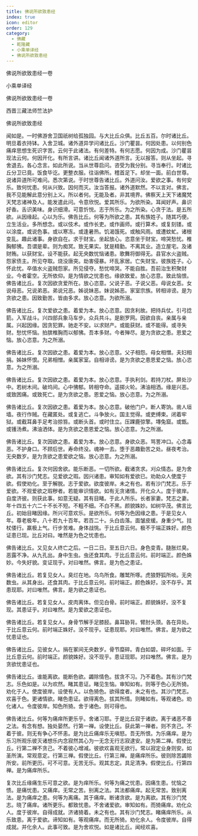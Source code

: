 ```yaml
---
title: 佛说所欲致患经
index: true
icon: editor
order: 129
category:
  - 佛藏
  - 乾隆藏
  - 小乘单译经
  - 佛说所欲致患经
---
```


佛说所欲致患经一卷  

小乘单译经  

佛说所欲致患经一卷  

西晋三藏法师竺法护  

佛说所欲致患经  

闻如是。一时佛游舍卫国祇树给孤独园。与大比丘众俱。比丘五百。尔时诸比丘。明旦着衣持钵。入舍卫城。诸外道异学问诸比丘。沙门瞿昙。何因处患。以何别色痛痒思想生死识字苦。云何于此诸法。有何差特。有何志愿。何因为成。沙门瞿昙现法云何。何因开化。有所言讲。诸比丘闻诸外道所言。无以报答。则从坐起。寻舍退去。各心念言。如此所说。当从世尊启问。咨受为我分别。寻当奉行。时诸比丘分卫已竟。饭食毕讫。更整衣服。往诣佛所。稽首足下。却坐一面。前白世尊。说诸异道所可难问。悉次第说。于时世尊告诸比丘。外道问汝。爱欲之事。有何安乐。致何忧患。何从兴致。因何而灭。汝当答报。诸外道默然。不以言对。佛言。我不见能解此意分别上义。所以者何。无能及者。非其境界。佛察天上天下诸魔梵天梵志诸神及人。能发遣此问。令意欣悦。爱其所乐。为欲所染。耳闻好声。鼻识好香。舌识美味。身识细滑。可意忻悦。志于所乐。为之所染。心贪于法。是五所欲。从因缘起。心以为乐。佛告比丘。何等为所欲之患。其有族姓子。随其巧便。立生活业。多所想念。或以伎术。或作长吏。或作画师。或行算术。或复刻镂。或以涂度。或说色事。或以寒冻。或逢暑热。饥渴饿死。或触风雨。或遭蚊虻。诸根变乱。趣此诸事。身欲自在。求于财宝。坐起放心。恣意坐于财宝。啼哭愁忧。椎胸郁怫。吾谓是辈。则为痴冥。致无果实。犹是精勤。不离其业。造立屋宅。及诸财贿。以获财宝。设不能获。起无央数忧恼诸患。歌舞将御得无。县官水火盗贼。怨家债主。所见夺取。烧没唐突。劫害侵暴。坏乱家居。亡失财宝。彼族姓子。心怀此忧。卒值水火盗贼怨家。所见侵夺。愁忧啼哭。不能自胜。吾前治生积聚财业。今者霍空。无所依仰。是为情欲之忧患也。缘欲致爱。放心恣意。致此恼恨。佛告诸比丘。复次因欲贪爱所在。放心恣意。父说子恶。子说父恶。母说女恶。女说母恶。兄说弟恶。弟说兄恶。姊说妹恶。妹说姊恶。家室宗族。转相诽谤。是为贪欲之患。因致勤苦。皆由多求。放心恣意。为欲所溺。  

佛告诸比丘。复次爱欲之患。着爱为本。放心恣意。因贪利故。把持兵仗。引弓捻箭。入军战斗。兴四部兵象马车步。众兵共斗。是剧罗网。因欲自丧。亲属与亲属。兴起因缘。因贪犯罪。驰走不安。以求财产。或能获财。或不能得。或寻失财。愁忧怀恼。拍膑椎胸而以郁怫。吾本多财。今者殚尽。是为贪欲之患。恩爱之恼。放心恣意。为之所溺。  

佛告诸比丘。复次因欲之患。着爱为本。放心恣意。父子相怨。母女相憎。夫妇相捐。姊妹怀恨。兄弟相憎。亲属家室。自相诽谤。是为贪欲之患恩爱之恼。放心恣意。为之所溺。  

佛告诸比丘。复次因欲之患。着爱为本。放心恣意。手执利剑。若持刀杖。屏处沙中。若树木间。破坞间。心中怫郁。转相夺命。遥掷火轮。沸油相洒。缘是兴恶。或致困痛。或致死亡。是为贪欲之患。恩爱之恼。放心恣意。为之所溺。  

佛告诸比丘。复次因欲之患。着爱为本。放心恣意。破他门户。断人寄饷。凿人垣墙。夜行作贼。在藏匿处。或复逃亡。斗争放火。国主觉得。或吏缚束。闭着牢狱。或截耳鼻手足考治掠笞。或断头首。或时住立。压踝鹿弶擎。塼兔窟。或甑。或镬汤煮。沸油洒体。是为贪欲之患恩爱之恼。放心恣意。为之所溺。  

佛告诸比丘。复次因欲之患。着爱为本。放心恣意。身欲众恶。骂詈冲口。心念毒恶。不护身口。不顾后世。寿命终没。魂神一去。堕于恶趣勤苦之处。昼夜考治。无央数岁。是为贪欲之患爱欲之恼。放心恣意。为之所溺。  

佛告诸比丘。复次何因舍欲。能乐断恶。一切所欲。截诸贪求。刈众情态。是为舍欲。其有沙门梵志。见爱欲之瑕。因兴诸患。审知如有爱欲已。劝助众人使度于欲。假使劝化。至于解脱。志于爱欲。欲度彼岸。未之有也。若有沙门梵志。乐于爱欲。不观爱欲之瑕秽者。若能审识情欲。如有无贪诸情。开化众人。度于彼岸。自度济彼。则获此事。如意无疑。其有目睹。于此人所乐。长者家妻。梵志之妻。年十四五十六二十不长不短。不粗不细。不白不黑。颜貌姝妙。如树华茂。佛言比丘。初始目睹因缘。所兴可意欢乐。是欲所乐。何等为色因缘之患。于是见女人年。尊老极年。八十若九十百年。若百二十。头白齿落。面皱皮缓。身重少气。拄杖偻行。羸极上气。行步苦难。身体战恌。于比丘意云何。极不于端正姝好。颜色证患已现。比丘对曰。唯然是为色之忧患也。  

佛告诸比丘。又见女人终亡之后。一日二日。至五日六日。身色变青。膖胀烂臭。恶露不净。从九孔出。身中生虫。虫还食其肉。于比丘意云何。前时端正。颜色姝妙。今失好貌。变证现乎。对曰唯然。佛言。是为色之患证。  

佛告诸比丘。若复见女人。臭烂在地。乌鸟所食。雕鹫所啄。虎狼野狐所啖。无央数虫。从其身出。还食其肉。于比丘意云何。前时端正。颜色姝好。没不存乎。其患现耶。对曰唯然。佛言。是为欲之患证也。  

佛告诸比丘。若复见女人。皮肉离体。但见白骨。前时端正。颜貌姝好。没不复现。其患证乎。对曰唯然。是为爱欲之患证也。  

佛告诸比丘。若复见女人。身骨节解手足膝胫。鼻耳胁背。臂肘头颈。各在异处。于比丘意云何。前时端正姝好。没不现乎。证患现耶。对曰唯然。佛言。是为欲之忧患证也。  

佛告诸比丘。见彼女人。捐在冢间无央数岁。骨节糜碎。青白如碧。碎坏如面。于比丘意云何。前时端正。颜貌姝好。没不现乎。患证现耶。对曰唯然。佛言。是为贪欲忧患证也。  

佛告诸比丘。谁能离欲。能断色欲。蠲除情色。拔贪不习。乃不着色。其有沙门梵志。乐色如是。以为欢然。睹其患证。睹见生恼。审知如有。则等于色心无所猗。劝化于人。使度彼岸。设使有人。以色猗色。欲得度者。未之有也。其沙门梵志。欢喜于色。更诸情欲。睹色患证。欲得离色。拔其所情。则睹如有。等观诸色。劝化诸人。令度彼岸。知色所猗。舍于诸色。则可得也。  

佛告诸比丘。何等为痛痒所更乐乎。舍诸习耶。于是比丘寂于诸欲。离于诸恶不善之法。有念有想。独处晏然。行第一禅。设使比丘。获此第一禅者。则不贪己。不着于彼。则无有争心不怀恚。是为比丘痛痒乐无嗔怒。吾无所恨。为乐痛痒。是为乐习所观乐彼灭诸想乐内念寂然其心为一无念无行志寂逮安。是为第二禅。假使比丘。行第二禅不贪己。不着彼心增减。彼欲欢喜观无欲行。常以寂定业身则安。如圣所演。常观意定。行第三禅。假使比丘。行第三禅。是痛痒所乐。彼则除苦蠲除所安。前所更历。可不可意。无苦无乐。观其志定。具足清净。假使比丘。行第四禅。是为痛痒所乐。  

复次比丘缘痛生乐可意之欲。是为痒所乐。何等为痛之忧患。因痛生患。忧恼之愦。是痛忧患。又痛痒。无常之苦。别离之法。其法都痛痒。起无常苦。致别离法。是为痛痒之患。何等为离痛。其于痛痒。断诸贪欲。是为离欲。其有沙门梵志。晓了痛痒。诸所更乐。都致忧患。不舍诸爱欲。审知如有。而猗痛痒。劝化众人。度于彼岸。自得成就。济诸猗着。未之有也。其有沙门梵志。睹痛痒所乐。从乐致患。离于爱欲。谛知如有。等观痛痒。而无所猗。劝化余人。令度彼岸。自得成就。并化余人。此事可致。是为舍欢悦。如是诸比丘。闻经欢喜。  
